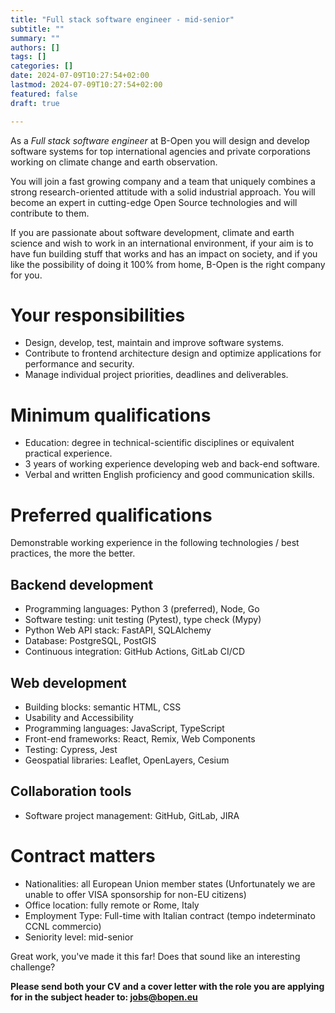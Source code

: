 ```yaml
---
title: "Full stack software engineer - mid-senior"
subtitle: ""
summary: ""
authors: []
tags: []
categories: []
date: 2024-07-09T10:27:54+02:00
lastmod: 2024-07-09T10:27:54+02:00
featured: false
draft: true

---
```


As a <!---
job title
-->
_Full stack software engineer_
at B-Open you will <!---
job short description
-->
design and develop software systems for top international agencies and private corporations working on climate change and earth observation.
<!---
common foreword
-->
You will join a fast growing company and
a team that uniquely combines a strong research-oriented attitude with a solid industrial approach.
You will become an expert in cutting-edge Open Source technologies and will contribute to them.

If you are passionate about software development, climate and earth science and wish to work in an international environment, if your aim is to have fun building stuff that works and has an impact on society, and if you like the possibility of doing it 100% from home, B-Open is the right company for you.

<!---
job long description
-->

# Your responsibilities

* Design, develop, test, maintain and improve software systems.
* Contribute to frontend architecture design and optimize applications for performance and security.
* Manage individual project priorities, deadlines and deliverables.

# Minimum qualifications

* Education: degree in technical-scientific disciplines or equivalent practical experience.
* 3 years of working experience developing web and back-end software.
* Verbal and written English proficiency and good communication skills.

# Preferred qualifications

Demonstrable working experience in the following technologies / best practices, the more the better.

## Backend development

* Programming languages: Python 3 (preferred), Node, Go
* Software testing: unit testing (Pytest), type check (Mypy)
* Python Web API stack: FastAPI, SQLAlchemy
* Database: PostgreSQL, PostGIS
* Continuous integration: GitHub Actions, GitLab CI/CD

## Web development

* Building blocks: semantic HTML, CSS
* Usability and Accessibility
* Programming languages: JavaScript, TypeScript
* Front-end frameworks: React, Remix, Web Components
* Testing: Cypress, Jest
* Geospatial libraries: Leaflet, OpenLayers, Cesium

## Collaboration tools

* Software project management: GitHub, GitLab, JIRA

<!---
common closing
-->

# Contract matters

* Nationalities: all European Union member states (Unfortunately we are unable to offer VISA sponsorship for non-EU citizens)
* Office location: fully remote or Rome, Italy
* Employment Type: Full-time with Italian contract (tempo indeterminato CCNL commercio)
* Seniority level: mid-senior

Great work, you've made it this far!
Does that sound like an interesting challenge?

**Please send both your CV and a cover letter with the role you are applying for in the subject header to: jobs@bopen.eu**
